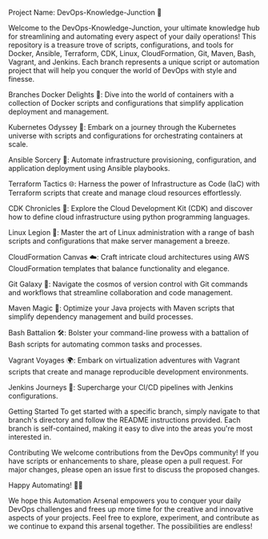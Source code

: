 Project Name: DevOps-Knowledge-Junction 🚀

Welcome to the DevOps-Knowledge-Junction, your ultimate knowledge hub for streamlining and automating every aspect of your daily operations! This repository is a treasure trove of scripts, configurations, and tools for Docker, Ansible, Terraform, CDK, Linux, CloudFormation, Git, Maven, Bash, Vagrant, and Jenkins. Each branch represents a unique script or automation project that will help you conquer the world of DevOps with style and finesse.

Branches
Docker Delights 🐳: Dive into the world of containers with a collection of Docker scripts and configurations that simplify application deployment and management.

Kubernetes Odyssey 🚢: Embark on a journey through the Kubernetes universe with scripts and configurations for orchestrating containers at scale.

Ansible Sorcery 🧙: Automate infrastructure provisioning, configuration, and application deployment using Ansible playbooks.

Terraform Tactics 🌐: Harness the power of Infrastructure as Code (IaC) with Terraform scripts that create and manage cloud resources effortlessly.

CDK Chronicles 🚀: Explore the Cloud Development Kit (CDK) and discover how to define cloud infrastructure using python programming languages.

Linux Legion 🐧: Master the art of Linux administration with a range of bash scripts and configurations that make server management a breeze.

CloudFormation Canvas ☁️: Craft intricate cloud architectures using AWS CloudFormation templates that balance functionality and elegance.

Git Galaxy 🌌: Navigate the cosmos of version control with Git commands and workflows that streamline collaboration and code management.

Maven Magic 🎩: Optimize your Java projects with Maven scripts that simplify dependency management and build processes.

Bash Battalion 🛠️: Bolster your command-line prowess with a battalion of Bash scripts for automating common tasks and processes.

Vagrant Voyages 🌍: Embark on virtualization adventures with Vagrant scripts that create and manage reproducible development environments.

Jenkins Journeys 🚀: Supercharge your CI/CD pipelines with Jenkins configurations.


Getting Started
To get started with a specific branch, simply navigate to that branch's directory and follow the README instructions provided. Each branch is self-contained, making it easy to dive into the areas you're most interested in.

Contributing
We welcome contributions from the DevOps community! If you have scripts or enhancements to share, please open a pull request. For major changes, please open an issue first to discuss the proposed changes.

Happy Automating! 🚀✨

We hope this Automation Arsenal empowers you to conquer your daily DevOps challenges and frees up more time for the creative and innovative aspects of your projects. Feel free to explore, experiment, and contribute as we continue to expand this arsenal together. The possibilities are endless!